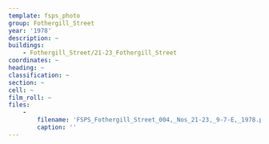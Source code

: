 ```yaml
---
template: fsps_photo
group: Fothergill_Street
year: '1978'
description: ~
buildings:
    - Fothergill_Street/21-23_Fothergill_Street
coordinates: ~
heading: ~
classification: ~
section: ~
cell: ~
film_roll: ~
files:
    -
        filename: 'FSPS_Fothergill_Street_004,_Nos_21-23,_9-7-E,_1978.png'
        caption: ''
---
```

